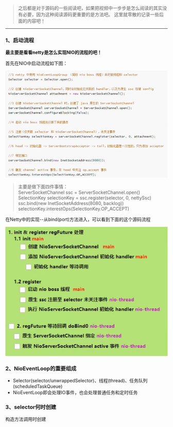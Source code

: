 
> 之后都是对于源码的一些阅读吧，如果把视频中一步步是怎么阅读的其实没有必要，因为这种阅读源码更重要的是方法吧。
> 这里就零散的记录一些后面的内容吧！

----

### 1、启动流程

**最主要是看看netty是怎么实现NIO的流程的吧！**

首先在NIO中启动流程如下图：

![源码-启动流程-NIO](../../../../assets/img/netty-hm/源码-启动流程-NIO.jpg)

> 主要是做下面四件事情：  
> ServerSocketChannel ssc = ServerSocketChannel.open()  
> SelectionKey selectionKey = ssc.register(selector, 0, nettySsc)  
> ssc.bind(new InetSocketAddress(8080, backlog))  
> selectionKey.interestOps(SelectionKey.OP_ACCEPT)  

在Netty中的实现--从bind(port)方法进入，可以看到下面的这个源码流程

![源码-启动流程-netty](../../../../assets/img/netty-hm/源码-启动流程-netty.jpg)

### 2、NioEventLoop的重要组成

 * Selector(selector/unwrappedSelector)、线程(thread)、任务队列(scheduledTaskQueue)
 * NioEventLoop即会处理IO事件，也会处理普通任务和定时任务

### 3、selector何时创建

构造方法调用时创建